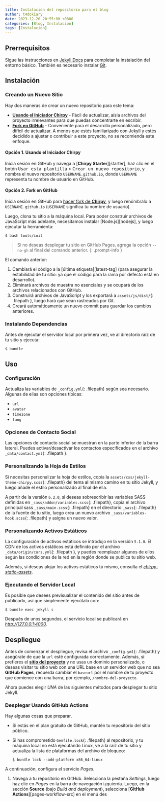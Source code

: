 ```yaml
---
title: Instalacion del repositorio para el blog
author: t4dokiary
date: 2023-12-20 20:55:00 +0800
categories: [Blog, Instalacion]
tags: [Instalacion]
---
```


## Prerrequisitos

Sigue las instrucciones en [Jekyll Docs](https://jekyllrb.com/docs/installation/) para completar la instalación del entorno básico. También es necesario instalar [Git](https://git-scm.com/).

## Instalación

### Creando un Nuevo Sitio

Hay dos maneras de crear un nuevo repositorio para este tema:

- [**Usando el Iniciador Chirpy**](#opcion-1-usando-el-iniciador-chirpy) - Fácil de actualizar, aísla archivos del proyecto irrelevantes para que puedas concentrarte en escribir.
- [**Fork en GitHub**](#opcion-2-fork-en-github) - Conveniente para el desarrollo personalizado, pero difícil de actualizar. A menos que estés familiarizado con Jekyll y estés decidido a ajustar o contribuir a este proyecto, no se recomienda este enfoque.

#### Opción 1. Usando el Iniciador Chirpy

Inicia sesión en GitHub y navega a [**Chirpy Starter**][starter], haz clic en el botón <kbd>Usar esta plantilla</kbd> > <kbd>Crear un nuevo repositorio</kbd>, y nombra el nuevo repositorio `USERNAME.github.io`, donde `USERNAME` representa tu nombre de usuario en GitHub.

#### Opción 2. Fork en GitHub

Inicia sesión en GitHub para [hacer fork de **Chirpy**](https://github.com/cotes2020/jekyll-theme-chirpy/fork), y luego renómbralo a `USERNAME.github.io` (`USERNAME` significa tu nombre de usuario).

Luego, clona tu sitio a la máquina local. Para poder construir archivos de JavaScript más adelante, necesitamos instalar [Node.js][nodejs], y luego ejecutar la herramienta:

```console
$ bash tools/init
```

> Si no deseas desplegar tu sitio en GitHub Pages, agrega la opción `--no-gh` al final del comando anterior.
{: .prompt-info }

El comando anterior:

1. Cambiará el código a la [última etiqueta][latest-tag] (para asegurar la estabilidad de tu sitio: ya que el código para la rama por defecto está en desarrollo).
2. Eliminará archivos de muestra no esenciales y se ocupará de los archivos relacionados con GitHub.
3. Construirá archivos de JavaScript y los exportará a `assets/js/dist/`{: .filepath }, luego hará que sean rastreados por Git.
4. Creará automáticamente un nuevo commit para guardar los cambios anteriores.

### Instalando Dependencias

Antes de ejecutar el servidor local por primera vez, ve al directorio raíz de tu sitio y ejecuta:

```console
$ bundle
```

## Uso

### Configuración

Actualiza las variables de `_config.yml`{: .filepath} según sea necesario. Algunas de ellas son opciones típicas:

- `url`
- `avatar`
- `timezone`
- `lang`

### Opciones de Contacto Social

Las opciones de contacto social se muestran en la parte inferior de la barra lateral. Puedes activar/desactivar los contactos especificados en el archivo `_data/contact.yml`{: .filepath }.

### Personalizando la Hoja de Estilos

Si necesitas personalizar la hoja de estilos, copia la `assets/css/jekyll-theme-chirpy.scss`{: .filepath} del tema al mismo camino en tu sitio Jekyll, y luego añade el estilo personalizado al final de ella.

A partir de la versión `6.2.0`, si deseas sobrescribir las variables SASS definidas en `_sass/addon/variables.scss`{: .filepath}, copia el archivo principal sass `_sass/main.scss`{: .filepath} en el directorio `_sass`{: .filepath} de la fuente de tu sitio, luego crea un nuevo archivo `_sass/variables-hook.scss`{: .filepath} y asigna un nuevo valor.

### Personalizando Activos Estáticos

La configuración de activos estáticos se introdujo en la versión `5.1.0`. El CDN de los activos estáticos está definido por el archivo `_data/origin/cors.yml`{: .filepath }, y puedes reemplazar algunos de ellos según las condiciones de la red en la región donde se publica tu sitio web.

Además, si deseas alojar los activos estáticos tú mismo, consulta el [_chirpy-static-assets_](https://github.com/cotes2020/chirpy-static-assets#readme).

### Ejecutando el Servidor Local

Es posible que desees previsualizar el contenido del sitio antes de publicarlo, así que simplemente ejecútalo con:

```console
$ bundle exec jekyll s
```

Después de unos segundos, el servicio local se publicará en _<http://127.0.0.1:4000>_.

## Despliegue

Antes de comenzar el despliegue, revisa el archivo `_config.yml`{: .filepath} y asegúrate de que la `url` esté configurada correctamente. Además, si prefieres el [**sitio del proyecto**](https://help.github.com/en/github/working-with-github-pages/about-github-pages#types-of-github-pages-sites) y no usas un dominio personalizado, o deseas visitar tu sitio web con una URL base en un servidor web que no sea **GitHub Pages**, recuerda cambiar el `baseurl` por el nombre de tu proyecto que comience con una barra, por ejemplo, `/nombre-del-proyecto`.

Ahora puedes elegir _UNA_ de las siguientes métodos para desplegar tu sitio Jekyll.

### Desplegar Usando GitHub Actions

Hay algunas cosas que preparar.

- Si estás en el plan gratuito de GitHub, mantén tu repositorio del sitio público.
- Si has comprometido `Gemfile.lock`{: .filepath} al repositorio, y tu máquina local no está ejecutando Linux, ve a la raíz de tu sitio y actualiza la lista de plataformas del archivo de bloqueo:

  ```console
  $ bundle lock --add-platform x86_64-linux
  ```

A continuación, configura el servicio _Pages_.

1. Navega a tu repositorio en GitHub. Selecciona la pestaña _Settings_, luego haz clic en _Pages_ en la barra de navegación izquierda. Luego, en la sección **Source** (bajo _Build and deployment_), selecciona [**GitHub Actions**][pages-workflow-src] en el menú des
